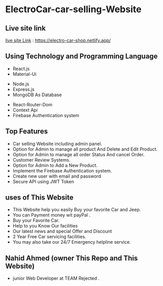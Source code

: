 # ElectroCar-car-selling-Website

## Live site link

[live site Link](https://electro-car-shop.netlify.app/) : https://electro-car-shop.netlify.app/

## Using Technology and Programming Language

- React.js
- Material-Ui

* Node.js
* Express.js
* MongoDB As Database

- React-Router-Dom
- Context Api
- Firebase Authentication system

## Top Features

- Car selling Website including admin panel.
- Option for Admin to manage all product And Delete and Edit Product.
- Option for Admin to manage all order Status And cancel Order.
- Customer Review Systems.
- Option for Admin to Add a New Product.
- Implement the Firebase Authentication system.
- Create new user with email and password
- Secure API using JWT Token

## uses of This Website

- This Website help you easily Buy your favorite Car and Jeep.
- You can Payment money wit payPal .
- Buy your Favorite Car.
- Help to you Know Our facilities
- Our latest news and special Offer and Discount
- 2 Year Free Car servicing facilities.
- You may also take our 24/7 Emergency helpline service.

## Nahid Ahmed (owner This Repo and This Website)

- junior Web Developer at TEAM Rejected .
